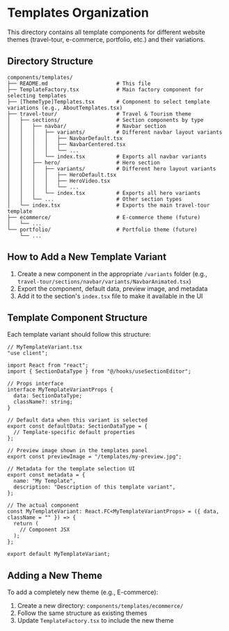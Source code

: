 # Templates Organization

This directory contains all template components for different website themes (travel-tour, e-commerce, portfolio, etc.) and their variations.

## Directory Structure

```
components/templates/
├── README.md                      # This file
├── TemplateFactory.tsx            # Main factory component for selecting templates
├── [ThemeType]Templates.tsx       # Component to select template variations (e.g., AboutTemplates.tsx)
├── travel-tour/                   # Travel & Tourism theme
│   ├── sections/                  # Section components by type
│   │   ├── navbar/                # Navbar section
│   │   │   ├── variants/          # Different navbar layout variants
│   │   │   │   ├── NavbarDefault.tsx
│   │   │   │   ├── NavbarCentered.tsx
│   │   │   │   └── ...
│   │   │   └── index.tsx          # Exports all navbar variants
│   │   ├── hero/                  # Hero section
│   │   │   ├── variants/          # Different hero layout variants
│   │   │   │   ├── HeroDefault.tsx
│   │   │   │   ├── HeroVideo.tsx
│   │   │   │   └── ...
│   │   │   └── index.tsx          # Exports all hero variants
│   │   └── ...                    # Other section types
│   └── index.tsx                  # Exports the main travel-tour template
├── ecommerce/                     # E-commerce theme (future)
│   └── ...
└── portfolio/                     # Portfolio theme (future)
    └── ...
```

## How to Add a New Template Variant

1. Create a new component in the appropriate `/variants` folder (e.g., `travel-tour/sections/navbar/variants/NavbarAnimated.tsx`)
2. Export the component, default data, preview image, and metadata
3. Add it to the section's `index.tsx` file to make it available in the UI

## Template Component Structure

Each template variant should follow this structure:

```tsx
// MyTemplateVariant.tsx
"use client";

import React from "react";
import { SectionDataType } from "@/hooks/useSectionEditor";

// Props interface
interface MyTemplateVariantProps {
  data: SectionDataType;
  className?: string;
}

// Default data when this variant is selected
export const defaultData: SectionDataType = {
  // Template-specific default properties
};

// Preview image shown in the templates panel
export const previewImage = "/templates/my-preview.jpg";

// Metadata for the template selection UI
export const metadata = {
  name: "My Template",
  description: "Description of this template variant",
};

// The actual component
const MyTemplateVariant: React.FC<MyTemplateVariantProps> = ({ data, className = "" }) => {
  return (
    // Component JSX
  );
};

export default MyTemplateVariant;
```

## Adding a New Theme

To add a completely new theme (e.g., E-commerce):

1. Create a new directory: `components/templates/ecommerce/`
2. Follow the same structure as existing themes
3. Update `TemplateFactory.tsx` to include the new theme
